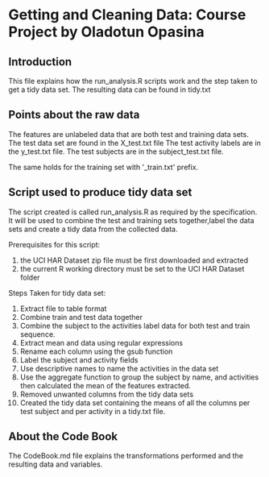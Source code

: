 Getting and Cleaning Data: Course Project by Oladotun Opasina
=============================================================

Introduction
------------
This file explains how the run_analysis.R scripts work and the step taken to get a tidy data set. The resulting data can be found in tidy.txt

Points about the raw data
-------------------------

The features are unlabeled data that are both test and training data sets.
The test data set are found in the X_test.txt file
The test activity labels are in the y_test.txt file.
The test subjects are in the subject_test.txt file.

The same holds for the training set with '_train.txt' prefix.

Script used to produce tidy data set
-------------------------------------
The script created is called run_analysis.R as required by the specification. It will be used to combine the test and training sets together,label the data sets and create a tidy data from the collected data.

Prerequisites for this script:

1. the UCI HAR Dataset zip file must be first downloaded and extracted
2. the current R working directory must be set to the UCI HAR Dataset folder


Steps Taken for tidy data set: 
1. Extract file to table format
2. Combine train and test data together 
3. Combine the subject to the activities label data for both test and train sequence.
4. Extract mean and data using regular expressions 
5. Rename each column using the gsub function
6. Label the subject and activity fields
7. Use descriptive names to name the activities in the data set
8. Use the aggregate function to group the subject by name, and activities then calculated the mean of the features extracted.
9. Removed unwanted columns from the tidy data sets
10. Created the tidy data set containing the means of all the columns per test subject and per activity in a tidy.txt file.

About the Code Book
-------------------
The CodeBook.md file explains the transformations performed and the resulting data and variables.


